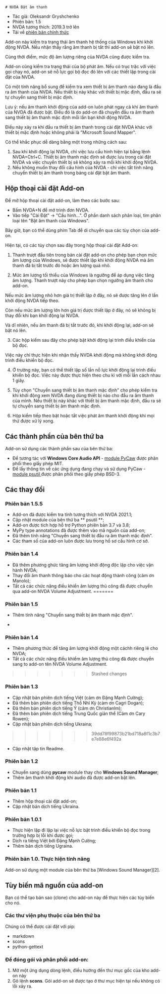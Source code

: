 ﻿    # NVDA Bật âm thanh

* Tác giả: Oleksandr Gryshchenko
* Phiên bản: 1.5
* NVDA tương thích: 2019.3 trở lên
* Tải về [phiên bản chính thức][1]

Add-on này kiểm tra trạng thái âm thanh hệ thống của Windows khi khởi động NVDA. Nếu nhận thấy rằng âm thanh bị tắt thì add-on sẽ  bật nó lên.

Cùng thời điểm, mức độ âm lượng riêng của NVDA cũng được kiểm tra.

Add-on cũng kiểm tra trạng thái của bộ phát âm. Nếu có trục trặc với việc gọi chạy nó, add-on sẽ nỗ lực gọi bộ đọc đó lên với các thiết lập trong cài đặt của NVDA.

Có một tính năng bổ sung để kiểm tra xem thiết bị âm thanh nào đang là đầu ra âm thanh của NVDA. Nếu thiết bị này khác với thiết bị mặc định, đầu ra sẽ tự chuyển sang thiết bị mặc định.

Lưu ý: nếu âm thanh khởi động của add-on luôn phát ngay cả khi âm thanh của NVDA đã được bật. Điều đó là do add-on đã chuyển đầu ra âm thanh sang thiết bị âm thanh mặc định mỗi lần bạn khởi động NVDA.

Điều này xảy ra khi đầu ra thiết bị âm thanh trong cài đặt NVDA khác với thiết bị mặc định hoặc không phải là "Microsoft Sound Mapper".

Có thể khắc phục dễ dàng bằng một trong những cách sau:

1. Sau khi khởi động lại NVDA, chỉ việc lưu cấu hình hiện tại bằng lệnh NVDA+Ctrl+C. Thiết bị âm thanh mặc định sẽ được lưu trong cài đặt NVDA  và việc chuyển thiết bị sẽ không xảy ra mỗi khi khởi động NVDA.
2. Nếu không muốn thay đổi cấu hình của NVDA - chỉ việc tắt  tính năng chuyển thiết bị âm thanh trong bảng cài đặt bật âm thanh.

## Hộp thoại cài đặt Add-on
Để mở hộp thoại cài đặt add-on, làm theo các bước sau:

* Bấm NVDA+N để mở trình đơn NVDA.
* Vào tiếp "Cài Đặt" -> "Cấu hình...". Ở phần danh sách phân loại, tìm phân loại tên "Bật âm thanh của Windows".

Bây giờ, bạn có thể dùng phím Tab để di chuyển qua các tùy chọn của add-on.

Hiện tại, có các tùy chọn sau đây trong hộp thoại cài đặt Add-on:

1. Thanh trượt đầu tiên trong bản cài đặt add-on cho phép bạn chọn  mức âm lượng của Windows, sẽ được thiết lập khi khởi động NVDA mà âm thanh đã bị tắt trước đó hoặc âm lượng quá nhỏ.

2. Mức âm lượng tối thiểu của Windows là ngưỡng để áp dụng việc tăng âm lượng. Thanh trượt này cho phép bạn chọn ngưỡng âm thanh cho add-on.

Nếu mức âm lượng nhỏ hơn giá trị thiết lập ở đây, nó sẽ được tăng lên ở lần khởi động NVDA tiếp theo.

Còn nếu mức âm lượng lớn hơn giá trị được thiết lập ở đây, nó sẽ không bị thay đổi khi bạn khởi động lại NVDA.

Và dĩ nhiên, nếu âm thanh đã bị tắt trước đó, khi khởi động lại, add-on sẽ bật nó lên.

3. Các hộp kiểm sau đây cho phép bật khởi động lại trình điều khiển của bộ đọc.

Việc này chỉ thực hiện khi nhận thấy NVDA khởi động mà không khởi động trình điều khiển bộ đọc.

4. Ở trường này, bạn có thể thiết lập số lần  nỗ lực khởi động lại trình điều khiển bộ đọc. Việc này được thực hiện theo chu kì với mỗi lần cách nhau 1 giây.

5. Tùy chọn "Chuyển sang thiết bị âm thanh mặc định" cho phép kiểm tra khi khởi động xem NVDA đang dùng thiết bị nào cho đầu ra âm thanh của mình. Nếu thiết bị này khác với thiết bị âm thanh mặc định, đầu ra sẽ tự chuyển sang thiết bị âm thanh mặc định.
6. Hộp kiểm tiếp theo bật hoặc tắt việc phát âm thanh khởi động khi mọi thứ được xử lý xong.

## Các thành phần của bên thứ ba
Add-on sử dụng các thành phần sau của bên thứ ba:

* Để tương tác với **Windows Core Audio API** - [module PyCaw](https://github.com/AndreMiras/pycaw/) được phân phối theo giấy phép MIT.
* Để lấy thông tin về các ứng dụng đang chạy và sử dụng  PyCaw - [module psutil ](https://github.com/giampaolo/psutil) được phân phối theo giấy phép BSD-3.

## Các thay đổi

### Phiên bản 1.5.5
* Add-on đã được kiểm tra tính tương thích với NVDA 2021.1;
* Cập nhật module của bên thứ ba ** psutil **;
* Add-on được tích hợp hỗ trợ Python phiên bản 3.7 và 3.8;
* MyPy type annotations đã được thêm vào mã nguồn của add-on;
 * Đã thêm tính năng   "Chuyển sang thiết bị đầu ra âm thanh mặc định".
 * Các tham số của add-on luôn được lưu trong hồ sơ cấu hình cơ sở.
 
 ### Phiên bản 1.4
* Đã thêm phương ghức tăng âm lượng khởi động độc lập cho việc vận hành NVDA;
* Thay đổi âm thanh thông báo cho các hoạt động thành công (cảm ơn Manolo);
* Tất cả các chức năng điều khiển âm lượng thủ công đã được chuyển qua add-on NVDA Volume Adjustment.
=======
### Phiên bản 1.5
* Thêm tính năng "Chuyển sang thiết bị âm thanh mặc định".
+
### Phiên bản 1.4
* Thêm phương thức để tăng âm lượng khởi động một cáchh  riêng lẽ cho NVDA;
* Tất cả các chức năng  điều khiểm âm lượng thủ công đã được chuyển sang to add-on tên NVDA Volume Adjustment.
>>>>>>> Stashed changes

### Phiên bản 1.3
* Cập nhật bản phiên dịch tiếng Việt (cảm ơn Đặng Mạnh Cường);
* Đã thêm bản phiên dịch tiếng Thổ Nhĩ Kỳ (cảm ơn Cagri Dogan);
* Đã thêm bản phiên dịch tiếng Ý (cảm ơn Christianlm); 
* Đã thêm bản phiên dịch tiếng Trung Quốc giản thể (Cảm ơn Cary Rowen); 
* Cập nhật bản phiên dịch tiếng Ukraina;
>>>>>>> 39dd78f99873b21bd718a8f1c3b7e7e88e6f492a
* Cập nhật tập tin Readme.

### Phiên bản 1.2
* Chuyển sang dùng **pycaw** module thay cho **Windows Sound Manager**;
* Thêm âm thanh khởi động khi audio đã được add-on bật lên.

### Phiên bản 1.1
* Thêm hộp thoại cài đặt add-on;
* Cập nhật bản dịch tiếng Ukraina.

### Phiên bản 1.0.1
* Thực hiện lặp đi lặp lại việc nỗ lực bật trình điều khiển bộ đọc trong trường hợp bị lỗi khi được gọi;
* Dịch ra tiếng Việt bởi Đặng Mạnh Cường;
* Thêm bản dịch tiếng Ugraina.

### Phiên bản 1.0. Thực hiện tính năng
Add-on sử dụng một module của bên thứ ba [Windows Sound Manager][2].

## Tùy biến mã nguồn của add-on
Bạn có thể tạo bản sao (clone) cho add-on này để thực hiện các tùy biến cho nó.

### Các thư viện phụ thuộc của bên thứ ba
Chúng có thể được cài đặt với pip:
- markdown
- scons
- python-gettext

### Để đóng gói và phân phối add-on:
1. Mở một ứng dụng dòng lệnh, điều hướng đến thư mục gốc của kho add-on này
2. Gõ lệnh **scons**. Gói add-on sẽ được tạo ở thư mục hiện tại nếu không có lỗi xảy ra.

[1]: https://addons.nvda-project.org/files/get.php?file=unmute